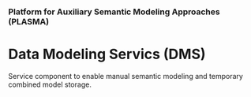 ### Platform for Auxiliary Semantic Modeling Approaches (PLASMA)

# Data Modeling Servics (DMS)

Service component to enable manual semantic modeling and temporary combined model storage.